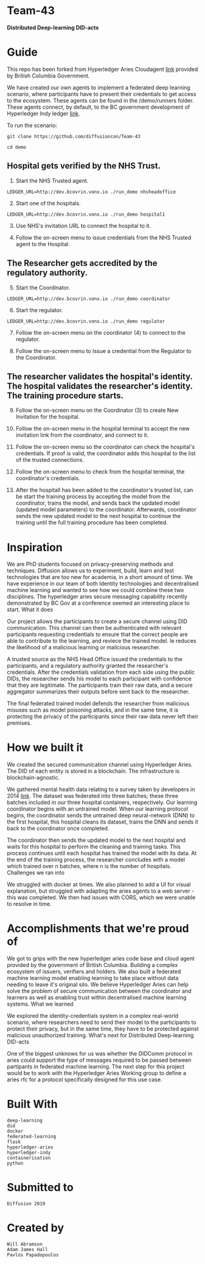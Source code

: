 # Team-43
__Distributed Deep-learning DID-acts__

# Guide

This repo has been forked from Hyperledger Aries Cloudagent [link](https://github.com/hyperledger/aries-cloudagent-python) provided by British Columbia Government. 

We have created our own agents to implement a federated deep learning scenario, where participants have to present their credentials to get access to the ecosystem. These agents can be found in the /demo/runners folder. These agents connect, by default, to the BC government development of Hyperledger Indy ledger [link](http://dev.bcovrin.vonx.io).

To run the scenario:

```
git clone https://github.com/diffusioncon/Team-43

cd demo
```

## Hospital gets verified by the NHS Trust.

1) Start the NHS Trusted agent.
```
LEDGER_URL=http://dev.bcovrin.vonx.io ./run_demo nhsheadoffice
```

2) Start one of the hospitals.
```
LEDGER_URL=http://dev.bcovrin.vonx.io ./run_demo hospital1
```
3) Use NHS's invitation URL to connect the hospital to it.

4) Follow the on-screen menu to issue credentials from the NHS Trusted agent to the Hospital.

## The Researcher gets accredited by the regulatory authority.

5) Start the Coordinator.
```
LEDGER_URL=http://dev.bcovrin.vonx.io ./run_demo coordinator
```

6) Start the regulator.

```
LEDGER_URL=http://dev.bcovrin.vonx.io ./run_demo regulator

```
7) Follow the on-screen menu on the coordinator (4) to connect to the regulator.

8) Follow the on-screen menu to Issue a credential from the Regulator to the Coordinator.


## The researcher validates the hospital's identity. The hospital validates the researcher's identity. The training procedure starts.

9) Follow the on-screen menu on the Coordinator (3) to create New Invitation for the hospital.

10) Follow the on-screen menu in the hospital terminal to accept the new invitation link from the coordinator, and connect to it.

11) Follow the on-screen menu so the coordinator can check the hospital's credentials. If proof is valid, the coordinator adds this hospital to the list of the trusted connections.

12) Follow the on-screen menu to check from the hospital terminal, the coordinator's credentials. 

13) After the hospitall has been added to the coordinator's trusted list, can be start the training process by accepting the model from the coordinator, trains the model, and sends back the updated model (updated model parameters) to the coordinator. Afterwards, coordinator sends the new updated model to the next hospital to continue the training until the full training procedure has been completed.

# Inspiration

We are PhD students focused on privacy-preserving methods and techniques. Diffusion allows us to experiment, build, learn and test technologies that are too new for academia, in a short amount of time. We have experience in our team of both Identity technologies and decentralised machine learning and wanted to see how we could combine these two disciplines. The hyperledger aries secure messaging capability recently demonstrated by BC Gov at a conference seemed an interesting place to start.
What it does

Our project allows the participants to create a secure channel using DID communication. This channel can then be authenticated with relevant participants requesting credentials to ensure that the correct people are able to contribute to the learning, and reviece the trained model. Ie reduces the likelihood of a malicious learning or malicious researcher.

A trusted source as the NHS Head Office issued the credentials to the participants, and a regulatory authority granted the researcher's credentials. After the credentials validation from each side using the public DIDs, the researcher sends his model to each participant with confidence that they are legitimate. The participants train their raw data, and a secure aggregator summarizes their outputs before sent back to the researcher.

The final federated trained model defends the researcher from malicious misuses such as model poisoning attacks, and in the same time, it is protecting the privacy of the participants since their raw data never left their premises.

# How we built it

We created the secured communication channel using Hyperledger Aries. The DID of each entity is stored in a blockchain. The infrastructure is blockchain-agnostic.

We gathered mental health data relating to a survey taken by developers in 2014 [link](https://www.kaggle.com/osmi/mental-health-in-tech-survey). The dataset was federated into three batches; these three batches included in our three hospital containers, respectively. Our learning coordinator begins with an untrained model. When our learning protocol begins, the coordinator sends the untrained deep neural-network (DNN) to the first hospital, this hospital cleans its dataset, trains the DNN and sends it back to the coordinator once completed.

The coordinator then sends the updated model to the next hospital and waits for this hospital to perform the cleaning and training tasks. This process continues until each hospital has trained the model with its data. At the end of the training process, the researcher concludes with a model which trained over n batches, where n is the number of hospitals.
Challenges we ran into

We struggled with docker at times. We also planned to add a UI for visual explanation, but struggled with adapting the aries agents to a web server - this was completed. We then had issues with CORS, which we were unable to resolve in time.

# Accomplishments that we're proud of

We got to grips with the new hyperledger aries code base and cloud agent provided by the government of British Columbia. Building a complex ecosystem of issuers, verifiers and holders. We also built a federated machine learning model enabling learning to take place without data needing to leave it's original silo. We believe Hyperledger Aries can help solve the problem of secure communication between the coordinator and learners as well as enabling trust within decentralised machine learning systems.
What we learned

We explored the identity-credentials system in a complex real-world scenario, where researchers need to send their model to the participants to protect their privacy, but in the same time, they have to be protected against malicious unauthorized training.
What's next for Distributed Deep-learning DID-acts

One of the biggest unknows for us was whether the DIDComm protocol in aries could support the type of messages required to be passed between partipants in federated machine learning. The next step for this project would be to work with the Hyperledger Aries Working group to define a aries rfc for a protocol specifically designed for this use case.

# Built With

    deep-learning
    did
    docker
    federated-learning
    flask
    hyperledger-aries
    hyperledger-indy
    containerisation
    python

# Submitted to

    Diffusion 2019

# Created by

    Will Abramson
    Adam James Hall
    Pavlos Papadopoulos

